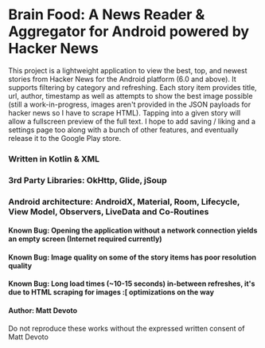 # Brain Food: A News Reader & Aggregator for Android powered by Hacker News

This project is a lightweight application to view the best, top, and newest stories from Hacker News for the Android platform (6.0 and above). It supports filtering by category and refreshing. Each story item provides title, url, author, timestamp as well as attempts to show the best image possible (still a work-in-progress, images aren't provided in the JSON payloads for hacker news so I have to scrape HTML). Tapping into a given story will allow a fullscreen preview of the full text. I hope to add saving / liking and a settings page too along with a bunch of other features, and eventually release it to the Google Play store.

### Written in Kotlin & XML
### 3rd Party Libraries: OkHttp, Glide, jSoup
### Android architecture: AndroidX, Material, Room, Lifecycle, View Model, Observers, LiveData and Co-Routines 

#### Known Bug: Opening the application without a network connection yields an empty screen (Internet required currently)
#### Known Bug: Image quality on some of the story items has poor resolution quality
#### Known Bug: Long load times (~10-15 seconds) in-between refreshes, it's due to HTML scraping for images :[ optimizations on the way
#### Author: Matt Devoto

Do not reproduce these works without the expressed written consent of Matt Devoto
